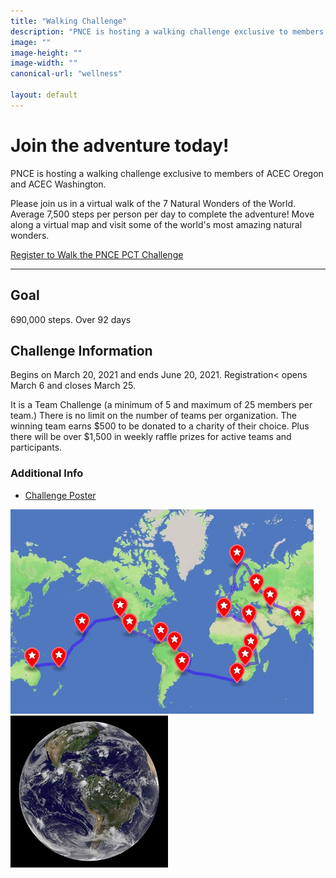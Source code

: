 ```yaml
---
title: "Walking Challenge"
description: "PNCE is hosting a walking challenge exclusive to members of ACEC Oregon and ACEC Washington"
image: ""
image-height: ""
image-width: ""
canonical-url: "wellness"

layout: default
---
```


<div class="banner">
    <div class="color-overlay"></div>
  </div>

<div class="container main-body">
    <div class="row">
        <div class="col-12">
            <h1>Join the adventure today!</h1>
            <p>PNCE is hosting a walking challenge exclusive to members of ACEC Oregon and ACEC Washington.</p>            
            <p>
               Please join us in a virtual walk of the 7 Natural Wonders of the World.  Average 7,500 steps per person per day to complete the adventure! Move along a virtual map and visit some of the world's most amazing natural wonders.
            </p>
        </div>
    </div>
    <div class="row">
        <div class="col-12 text-center">
            <a href="https://pncehwt.walkertracker.com/" target="_blank" class="call-to-action">Register to Walk the PNCE PCT Challenge</a>
        </div>
    </div>
    <hr />
    <div class="row">
        <div class="col-8">
            <h2>Goal</h2>
            <p>690,000 steps. Over 92 days</p>
            <h2>Challenge Information</h2>
            <p>Begins on March 20, 2021 and ends June 20, 2021. Registration< opens March 6 and closes March 25.</p>
            <p>It is a Team Challenge (a minimum of 5 and maximum of 25 members per team.)  There is no limit on the number of teams per organization.  The winning team earns $500 to be donated to a charity of their choice. Plus there will be over $1,500 in weekly raffle prizes for active teams and participants.</p>
        </div>
        <div class="col-4">
            <h3>Additional Info</h3>
            <ul>
                <li><a href="/assets/documents/2021/PNCE_2021_Step_Challenge_Poster.pdf">Challenge Poster</a></li>
                <!--<li><a href="/assets/documents/2020/2020PNCEWalkingChallenge-HowToRegister.pdf">How to Register Guide</a></li>-->
            </ul>
            <img src="/assets/images/WellnessChallege7NaturalWondersMap.png" data-image-dimensions="480x480" data-image-focal-point="0.5,0.5" alt="A map with pins for the Seven Natural Wonders of the World" />
            <br/>
            <img src="/assets/images/globe.jpg" data-image-dimensions="294x555" data-image-focal-point="0.5,0.5" alt="The Earth, the big blue marble, in space" />
        </div>
    </div>
</div>